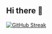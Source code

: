 ## Hi there 👋

[![GitHub Streak](https://streak-stats.demolab.com?user=Malikbilal111&hide_border=true&short_numbers=true&exclude_days=Sun)](https://git.io/streak-stats)

<!--
**MalikBilal111/Malikbilal111** is a ✨ _special_ ✨ repository because its `README.md` (this file) appears on your GitHub profile.

Here are some ideas to get you started:

- 🔭 I’m currently working on ...
- 🌱 I’m currently learning ...
- 👯 I’m looking to collaborate on ...
- 🤔 I’m looking for help with ...
- 💬 Ask me about ...
- 📫 How to reach me: ...
- 😄 Pronouns: ...
- ⚡ Fun fact: ...
-->
